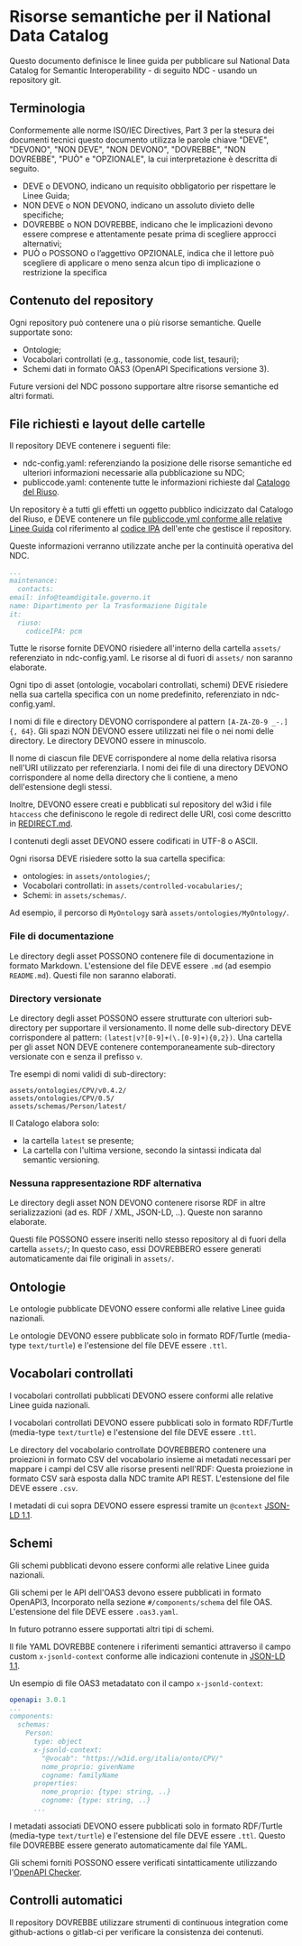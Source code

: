 # Risorse semantiche per il National Data Catalog

Questo documento definisce le linee guida per pubblicare sul
National Data Catalog for Semantic Interoperability - di seguito NDC - usando un
repository git.

## Terminologia

Conformemente alle norme ISO/IEC Directives, Part 3 per la stesura dei documenti tecnici
questo documento utilizza le parole chiave "DEVE", "DEVONO", "NON DEVE", "NON DEVONO", "DOVREBBE",
"NON DOVREBBE", "PUÒ" e "OPZIONALE", la cui interpretazione è descritta di seguito.

- DEVE o DEVONO, indicano un requisito obbligatorio per rispettare le Linee Guida;
- NON DEVE o NON DEVONO, indicano un assoluto divieto delle specifiche;
- DOVREBBE o NON DOVREBBE, indicano che le implicazioni devono essere comprese
  e attentamente pesate prima di scegliere approcci alternativi;
- PUÒ o POSSONO o l’aggettivo OPZIONALE, indica che il lettore può scegliere
  di applicare o meno senza alcun tipo di implicazione o restrizione la specifica

## Contenuto del repository

Ogni repository può contenere una o più risorse  semantiche.
Quelle supportate sono:

- Ontologie;
- Vocabolari controllati (e.g., tassonomie, code list, tesauri);
- Schemi dati in formato OAS3 (OpenAPI Specifications versione 3).

Future versioni del NDC possono supportare altre risorse semantiche
ed altri formati.

## File richiesti e layout delle cartelle

Il repository DEVE contenere i seguenti file:

- ndc-config.yaml: referenziando la posizione delle risorse semantiche
  ed ulteriori informazioni necessarie
  alla pubblicazione su NDC;
- publiccode.yaml: contenente tutte le informazioni richieste dal
  [Catalogo del Riuso](https://developers.italia.it/it/software).

Un repository è a tutti gli effetti un oggetto pubblico indicizzato dal Catalogo del Riuso,
e DEVE contenere un file [publiccode.yml conforme alle relative Linee Guida](https://docs.italia.it/italia/developers-italia/publiccodeyml)
col riferimento al [codice IPA](https://www.indicepa.gov.it/) dell'ente che gestisce il repository.

Queste informazioni verranno utilizzate anche per la continuità operativa del NDC.

```yaml
...
maintenance:
  contacts:
email: info@teamdigitale.governo.it
name: Dipartimento per la Trasformazione Digitale
it:
  riuso:
    codiceIPA: pcm
```

Tutte le risorse fornite DEVONO risiedere all'interno della cartella `assets/`
referenziato in ndc-config.yaml.
Le risorse al di fuori di `assets/` non saranno elaborate.

Ogni tipo di asset (ontologie, vocabolari controllati, schemi)
DEVE risiedere nella sua cartella specifica con un nome predefinito,
referenziato in ndc-config.yaml.

I nomi di file e directory DEVONO corrispondere
al pattern `[A-ZA-Z0-9 _-.]{, 64}`.
Gli spazi NON DEVONO essere utilizzati nei file o nei nomi delle directory.
Le directory DEVONO essere in minuscolo.

Il nome di ciascun file DEVE corrispondere al nome della relativa risorsa
nell'URI utilizzato per referenziarla.
I nomi dei file di una directory DEVONO corrispondere al nome della directory
che li contiene, a meno dell'estensione degli stessi.

Inoltre, DEVONO essere creati e pubblicati sul repository del w3id i file
`htaccess` che definiscono le regole di redirect delle URI, così come descritto
 in [REDIRECT.md](REDIRECT.md).

I contenuti degli asset DEVONO essere codificati in UTF-8 o ASCII.

Ogni risorsa DEVE risiedere sotto la sua cartella specifica:

- ontologies: in `assets/ontologies/`;
- Vocabolari controllati: in `assets/controlled-vocabularies/`;
- Schemi: in `assets/schemas/`.

Ad esempio, il percorso di `MyOntology` sarà `assets/ontologies/MyOntology/`.

### File di documentazione

Le directory degli asset POSSONO contenere
file di documentazione in formato Markdown.
L'estensione del file DEVE essere `.md` (ad esempio `README.md`).
Questi file non saranno elaborati.

### Directory versionate

Le directory degli asset POSSONO essere strutturate con ulteriori sub-directory
per supportare il versionamento. Il nome delle sub-directory DEVE corrispondere al
pattern: `(latest|v?[0-9]+(\.[0-9]+){0,2})`.
Una cartella per gli asset NON DEVE contenere contemporaneamente sub-directory
versionate con e senza il prefisso `v`.

Tre esempi di nomi validi di sub-directory:

```
assets/ontologies/CPV/v0.4.2/
assets/ontologies/CPV/0.5/
assets/schemas/Person/latest/
```

Il Catalogo elabora solo:

- la cartella `latest` se presente;
- La cartella con l'ultima versione,
  secondo la sintassi indicata dal semantic versioning.

### Nessuna rappresentazione RDF alternativa

Le directory degli asset NON DEVONO contenere
risorse RDF in altre serializzazioni
(ad es. RDF / XML, JSON-LD, ..).
Queste non saranno elaborate.

Questi file POSSONO essere inseriti nello stesso
repository al di fuori della cartella `assets/`;
In questo caso, essi
DOVREBBERO essere generati automaticamente
dai file originali in `assets/`.

## Ontologie

Le ontologie pubblicate DEVONO essere conformi alle relative
Linee guida nazionali.

Le ontologie DEVONO essere pubblicate solo in formato RDF/Turtle
(media-type `text/turtle`) e l'estensione del file DEVE essere `.ttl`.

## Vocabolari controllati

I vocabolari controllati pubblicati DEVONO essere conformi alle relative
Linee guida nazionali.

I vocabolari controllati DEVONO essere pubblicati solo in formato RDF/Turtle
(media-type `text/turtle`) e l'estensione del file DEVE essere `.ttl`.

Le directory del vocabolario controllate DOVREBBERO contenere
una proiezioni in formato CSV del vocabolario
insieme ai metadati necessari per mappare i campi del CSV
alle risorse presenti nell'RDF:
Questa proiezione in formato CSV sarà esposta dalla NDC tramite API REST.
L'estensione del file DEVE essere `.csv`.

I metadati di cui sopra DEVONO essere espressi
tramite un `@context` [JSON-LD 1.1](https://www.w3.org/TR/json-ld11/).

## Schemi

Gli schemi pubblicati devono essere conformi alle relative Linee guida nazionali.

Gli schemi per le API dell'OAS3 devono essere pubblicati in formato OpenAPI3,
Incorporato nella sezione `#/components/schema` del file OAS.
L'estensione del file DEVE essere `.oas3.yaml`.

In futuro potranno essere supportati altri tipi di schemi.

Il file YAML DOVREBBE contenere i riferimenti semantici attraverso
il campo custom `x-jsonld-context` conforme alle indicazioni
contenute in [JSON-LD 1.1](https://www.w3.org/TR/json-ld11/).

Un esempio di file OAS3 metadatato con il campo `x-jsonld-context`:

```yaml
openapi: 3.0.1
...
components:
  schemas:
    Person:
      type: object
      x-jsonld-context:
        "@vocab": "https://w3id.org/italia/onto/CPV/"
        nome_proprio: givenName
        cognome: familyName
      properties:
        nome_proprio: {type: string, ..}
        cognome: {type: string, ..}
      ...

```

I metadati associati DEVONO essere pubblicati solo in formato RDF/Turtle
(media-type `text/turtle`) e l'estensione del file DEVE essere `.ttl`.
Questo file DOVREBBE essere generato automaticamente
dal file YAML.

Gli schemi forniti POSSONO essere verificati sintatticamente utilizzando
l'[OpenAPI Checker](https://italia.github.io/api-oas-checker).

## Controlli automatici

Il repository DOVREBBE utilizzare strumenti di continuous integration
come github-actions o gitlab-ci per verificare la consistenza dei contenuti.
